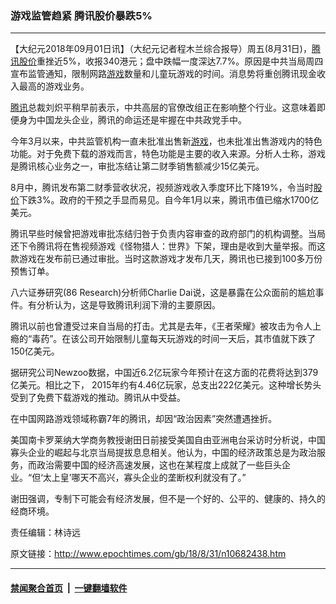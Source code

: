 ### 游戏监管趋紧 腾讯股价暴跌5%
------------------------

<p>【大纪元2018年09月01日讯】（大纪元记者程木兰综合报导）周五(8月31日)，<a href="http://www.epochtimes.com/gb/tag/%E8%85%BE%E8%AE%AF.html">腾讯</a><a href="http://www.epochtimes.com/gb/tag/%E8%82%A1%E4%BB%B7.html">股价</a>重挫近5%，收报340港元；盘中跌幅一度深达7.7%。原因是中共当局周四宣布监管通知，限制网路<a href="http://www.epochtimes.com/gb/tag/%E6%B8%B8%E6%88%8F.html">游戏</a>数量和儿童玩游戏的时间。消息势将重创腾讯现金收入最高的游戏业务。</p>
<p><a href="http://www.epochtimes.com/gb/tag/%E8%85%BE%E8%AE%AF.html">腾讯</a>总裁刘炽平稍早前表示，中共高层的官僚改组正在影响整个行业。这意味着即便身为中国龙头企业，腾讯的命运还是牢握在中共政党手中。</p>
<p>今年3月以来，中共监管机构一直未批准出售新<a href="http://www.epochtimes.com/gb/tag/%E6%B8%B8%E6%88%8F.html">游戏</a>，也未批准出售游戏内的特色功能。对于免费下载的游戏而言，特色功能是主要的收入来源。分析人士称，游戏是腾讯核心业务之一，审批冻结让第二财季销售额减少15亿美元。</p>
<p>8月中，腾讯发布第二财季营收状况，视频游戏收入季度环比下降19%，令当时<a href="http://www.epochtimes.com/gb/tag/%E8%82%A1%E4%BB%B7.html">股价</a>下跌3%。政府的干预之手显而易见。自今年1月以来，腾讯市值已缩水1700亿美元。</p>
<p>腾讯早些时候曾把游戏审批冻结归咎于负责内容审查的政府部门的机构调整。当局还下令腾讯将在售视频游戏《怪物猎人：世界》下架，理由是收到大量举报。而这款游戏在发布前已通过审批。当时这款游戏才发布几天，腾讯也已接到100多万份预售订单。</p>
<p>八六证券研究(86 Research)分析师Charlie Dai说，这是暴露在公众面前的尴尬事件。有分析认为，这是导致腾讯利润下滑的主要原因。</p>
<p>腾讯以前也曾遭受过来自当局的打击。尤其是去年，《王者荣耀》被攻击为令人上瘾的“毒药”。在该公司开始限制儿童每天玩游戏的时间一天后，其市值就下跌了150亿美元。</p>
<p>据研究公司Newzoo数据，中国近6.2亿玩家今年预计在这方面的花费将达到379亿美元。相比之下， 2015年约有4.46亿玩家，总支出222亿美元。这种增长势头受到了免费下载游戏的推动。腾讯从中受益。</p>
<p>在中国网路游戏领域称霸7年的腾讯，却因“政治因素”突然遭遇挫折。</p>
<p>美国南卡罗莱纳大学商务教授谢田日前接受美国自由亚洲电台采访时分析说，中国寡头企业的崛起与北京当局提拔息息相关。他认为，中国的经济政策总是为政治服务，而政治需要中国的经济高速发展，这也在某程度上成就了一些巨头企业。“但‘太上皇’哪天不高兴，寡头企业的垄断权利就没有了。”</p>
<p>谢田强调，专制下可能会有经济发展，但不是一个好的、公平的、健康的、持久的经商环境。</p>
<p>责任编辑：林诗远</p>

原文链接：http://www.epochtimes.com/gb/18/8/31/n10682438.htm


------------------------
#### [禁闻聚合首页](https://github.com/gfw-breaker/banned-news/blob/master/README.md) &nbsp;|&nbsp;  [一键翻墙软件](https://github.com/gfw-breaker/nogfw/blob/master/README.md)